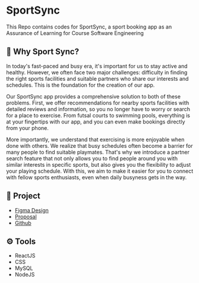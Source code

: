# SportSync
This Repo contains codes for SportSync, a sport booking app as an Assurance of Learning for Course Software Engineering

## 📝 Why Sport Sync?
In today's fast-paced and busy era, it's important for us to stay active and healthy. However, we often face two major challenges: difficulty in finding the right sports facilities and suitable partners who share our interests and schedules. This is the foundation for the creation of our app.

Our SportSync app provides a comprehensive solution to both of these problems. First, we offer recommendations for nearby sports facilities with detailed reviews and information, so you no longer have to worry or search for a place to exercise. From futsal courts to swimming pools, everything is at your fingertips with our app, and you can even make bookings directly from your phone.

More importantly, we understand that exercising is more enjoyable when done with others. We realize that busy schedules often become a barrier for many people to find suitable playmates. That's why we introduce a partner search feature that not only allows you to find people around you with similar interests in specific sports, but also gives you the flexibility to adjust your playing schedule. With this, we aim to make it easier for you to connect with fellow sports enthusiasts, even when daily busyness gets in the way.

## 📂 Project
* [Figma Design](https://www.figma.com/design/VKnKeYXA9yJBh48kxWMrDP/SportSync?node-id=154-40&t=4EJmYQNBrCFG5AmE-0)
* [Proposal](https://docs.google.com/document/d/1Lf_n1_EbEfS3cmpNasGmAM9QI7BHLOI0/edit?usp=sharing&ouid=110138636428360179015&rtpof=true&sd=true)
* [Github](https://github.com/raf0411/sport-sync-SElovers)

## ⚙️ Tools
* ReactJS
* CSS
* MySQL
* NodeJS
